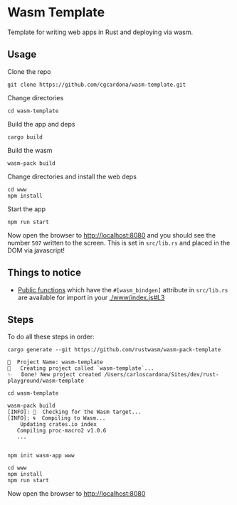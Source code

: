# Wasm Template

Template for writing web apps in Rust and deploying via wasm.

## Usage

Clone the repo

```
git clone https://github.com/cgcardona/wasm-template.git
```

Change directories

```
cd wasm-template
```

Build the app and deps

```
cargo build
```

Build the wasm

```
wasm-pack build
```

Change directories and install the web deps

```
cd www
npm install
```

Start the app

```
npm run start
```

Now open the browser to [http://localhost:8080](http://localhost:8080) and you should see the number `507` written to the screen. This is set in `src/lib.rs` and placed in the DOM via javascript!

## Things to notice

- [Public functions](./src/lib.rs#L16) which have the `#[wasm_bindgen]` attribute in `src/lib.rs` are available for import in your [./www/index.js#L3](https://github.com/cgcardona/wasm-template/blob/master/www/index.js#L3)

## Steps

To do all these steps in order:

```
cargo generate --git https://github.com/rustwasm/wasm-pack-template

🤷  Project Name: wasm-template
🔧   Creating project called `wasm-template`...
✨   Done! New project created /Users/carloscardona/Sites/dev/rust-playground/wasm-template

cd wasm-template

wasm-pack build
[INFO]: 🎯  Checking for the Wasm target...
[INFO]: 🌀  Compiling to Wasm...
    Updating crates.io index
   Compiling proc-macro2 v1.0.6
   ...


npm init wasm-app www

cd www
npm install
npm run start
```

Now open the browser to [http://localhost:8080](http://localhost:8080)
